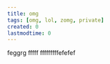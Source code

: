 ```yaml
---
title: omg
tags: [omg, lol, zomg, private]
created: 0
lastmodtime: 0
---
```


feggrg
fffff
fffffffffefefef
